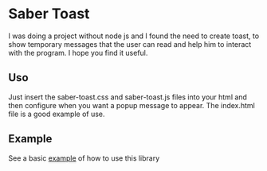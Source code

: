 # Saber Toast

I was doing a project without node js and I found the need to create toast, to show temporary messages that the user can read and help him to interact with the program. I hope you find it useful.

## Uso

Just insert the saber-toast.css and saber-toast.js files into your html and then configure when you want a popup message to appear. The index.html file is a good example of use.

## Example

See a basic [example](https://ismaelxyz.github.io/sabertoast/example/) of how to use this library

